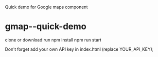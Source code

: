 Quick demo for Google maps component
# gmap--quick-demo

clone or download
run
npm install
npm run start

Don't forget add your own API key in index.html (replace YOUR_API_KEY);
